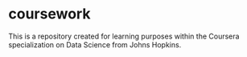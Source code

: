 # coursework
This is a repository created for learning purposes within the Coursera specialization on Data Science from Johns Hopkins. 
